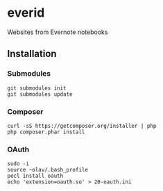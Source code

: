 # everid

Websites from Evernote notebooks

## Installation

### Submodules

    git submodules init
    git submodules update

### Composer

    curl -sS https://getcomposer.org/installer | php
    php composer.phar install

### OAuth

    sudo -i
    source ~olav/.bash_profile
    pecl install oauth
    echo 'extension=oauth.so' > 20-oauth.ini

